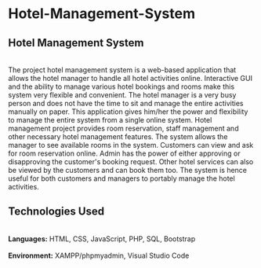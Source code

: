 # Hotel-Management-System

<h2>Hotel Management System</h2>
<br>The project hotel management system is a web-based application that allows the hotel
manager to handle all hotel activities online. Interactive GUI and the ability to manage
various hotel bookings and rooms make this system very flexible and convenient. The
hotel manager is a very busy person and does not have the time to sit and manage the
entire activities manually on paper. This application gives him/her the power and
flexibility to manage the entire system from a single online system. Hotel management
project provides room reservation, staff management and other necessary hotel
management features. The system allows the manager to see available rooms in the
system. Customers can view and ask for room reservation online. Admin has the power
of either approving or disapproving the customer's booking request. Other hotel services
can also be viewed by the customers and can book them too. The system is hence useful
for both customers and managers to portably manage the hotel activities.
<br><h2> Technologies Used </h2>
<br><b> Languages:</b> HTML, CSS, JavaScript, PHP, SQL, Bootstrap
<br><br><b> Environment:</b> XAMPP/phpmyadmin, Visual Studio Code

